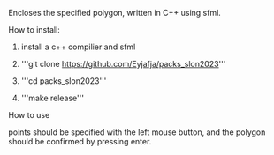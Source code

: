 Encloses the specified polygon, written in C++ using sfml.

How to install:

1. install a c++ compilier and sfml

2. '''git clone https://github.com/Eyjafja/packs_slon2023'''

3. '''cd packs_slon2023'''

4. '''make release'''

How to use

points should be specified with the left mouse button, and the polygon should be confirmed by pressing enter.
